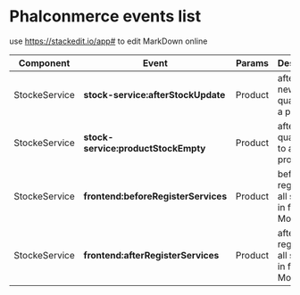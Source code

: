 # Phalconmerce events list

use https://stackedit.io/app# to edit MarkDown online

| Component | Event | Params | Description |
|--|--|--|--|
| StockeService | **stock-service:afterStockUpdate** | Product | after saving new quantity to a product |
| StockeService | **stock-service:productStockEmpty**| Product | after saving quantity=0 to a product |
| StockeService | **frontend:beforeRegisterServices**| Product | before registering all services in frontend Module |
| StockeService | **frontend:afterRegisterServices**| Product | after registering all services in frontend Module |
